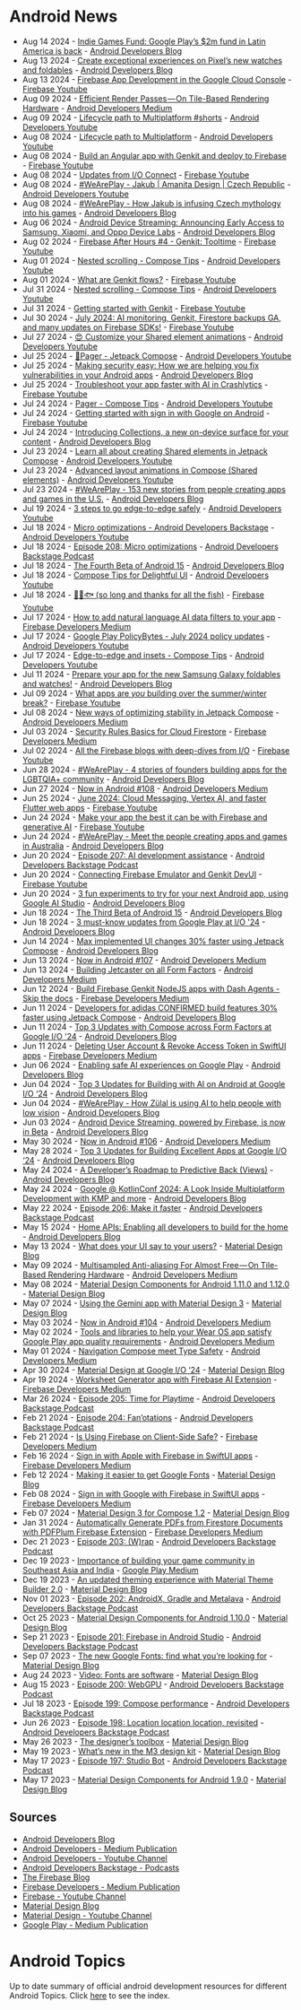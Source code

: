 # Android News

<!-- NEWS:START -->
- Aug 14 2024 - [Indie Games Fund: Google Play’s $2m fund in Latin America is back](http://android-developers.googleblog.com/2024/08/indie-games-fund-google-plays-2m-fund-in-latin-america-is-back.html) - [Android Developers Blog](https://android-developers.googleblog.com/)
- Aug 13 2024 - [Create exceptional experiences on Pixel’s new watches and foldables](http://android-developers.googleblog.com/2024/08/create-exceptional-experiences-pixel-new-watches-and-foldables.html) - [Android Developers Blog](https://android-developers.googleblog.com/)
- Aug 13 2024 - [Firebase App Development in the Google Cloud Console](https://www.youtube.com/watch?v=JtN4d3C9x2Y) - [Firebase Youtube](https://www.youtube.com/user/Firebase)
- Aug 09 2024 - [Efficient Render Passes — On Tile-Based Rendering Hardware](https://medium.com/androiddevelopers/efficient-render-passes-on-tile-based-rendering-hardware-621070158e40?source=rss----95b274b437c2---4) - [Android Developers Medium](https://medium.com/androiddevelopers)
- Aug 09 2024 - [Lifecycle path to Multiplatform #shorts](https://www.youtube.com/watch?v=ke44la722pA) - [Android Developers Youtube](https://www.youtube.com/c/AndroidDevelopers)
- Aug 08 2024 - [Lifecycle path to Multiplatform](https://www.youtube.com/watch?v=k1PIzEIO6jo) - [Android Developers Youtube](https://www.youtube.com/c/AndroidDevelopers)
- Aug 08 2024 - [Build an Angular app with Genkit and deploy to Firebase](https://www.youtube.com/watch?v=TGHua_RtUjs) - [Firebase Youtube](https://www.youtube.com/user/Firebase)
- Aug 08 2024 - [Updates from I/O Connect](https://www.youtube.com/watch?v=-By0YGCydQg) - [Firebase Youtube](https://www.youtube.com/user/Firebase)
- Aug 08 2024 - [#WeArePlay - Jakub | Amanita Design | Czech Republic](https://www.youtube.com/watch?v=uhQxUVZccLQ) - [Android Developers Youtube](https://www.youtube.com/c/AndroidDevelopers)
- Aug 08 2024 - [#WeArePlay - How Jakub is infusing Czech mythology into his games](http://android-developers.googleblog.com/2024/08/weareplay-how-jakub-is-infusing-czech-mythology-into-his-games.html) - [Android Developers Blog](https://android-developers.googleblog.com/)
- Aug 06 2024 - [Android Device Streaming: Announcing Early Access to Samsung, Xiaomi, and Oppo Device Labs](http://android-developers.googleblog.com/2024/08/android-device-streaming-announcing-early-access.html) - [Android Developers Blog](https://android-developers.googleblog.com/)
- Aug 02 2024 - [Firebase After Hours #4 - Genkit: Tooltime](https://www.youtube.com/watch?v=01XOIhh2ibA) - [Firebase Youtube](https://www.youtube.com/user/Firebase)
- Aug 01 2024 - [Nested scrolling - Compose Tips](https://www.youtube.com/watch?v=_cHzgstP-Ig) - [Android Developers Youtube](https://www.youtube.com/c/AndroidDevelopers)
- Aug 01 2024 - [What are Genkit flows?](https://www.youtube.com/watch?v=ONR38NZK5FE) - [Firebase Youtube](https://www.youtube.com/user/Firebase)
- Jul 31 2024 - [Nested scrolling - Compose Tips](https://www.youtube.com/watch?v=JfYBCKRjFA0) - [Android Developers Youtube](https://www.youtube.com/c/AndroidDevelopers)
- Jul 31 2024 - [Getting started with Genkit](https://www.youtube.com/watch?v=M8rfDySBBvM) - [Firebase Youtube](https://www.youtube.com/user/Firebase)
- Jul 30 2024 - [July 2024: AI monitoring, Genkit, Firestore backups GA, and many updates on Firebase SDKs!](https://www.youtube.com/watch?v=1HfMI21e42c) - [Firebase Youtube](https://www.youtube.com/user/Firebase)
- Jul 27 2024 - [😍 Customize your Shared element animations](https://www.youtube.com/watch?v=DBKNwKgHSwM) - [Android Developers Youtube](https://www.youtube.com/c/AndroidDevelopers)
- Jul 25 2024 - [📄Pager - Jetpack Compose](https://www.youtube.com/watch?v=1gMYrx7zLjA) - [Android Developers Youtube](https://www.youtube.com/c/AndroidDevelopers)
- Jul 25 2024 - [Making security easy: How we are helping you fix vulnerabilities in your Android apps](http://android-developers.googleblog.com/2024/07/making-security-easy-vuln-remediation.html) - [Android Developers Blog](https://android-developers.googleblog.com/)
- Jul 25 2024 - [Troubleshoot your app faster with AI in Crashlytics](https://www.youtube.com/watch?v=LhjTAkifr6g) - [Firebase Youtube](https://www.youtube.com/user/Firebase)
- Jul 24 2024 - [Pager - Compose Tips](https://www.youtube.com/watch?v=V2Ke-JJDnrU) - [Android Developers Youtube](https://www.youtube.com/c/AndroidDevelopers)
- Jul 24 2024 - [Getting started with sign in with Google on Android](https://www.youtube.com/watch?v=bMm4jEpH6T0) - [Firebase Youtube](https://www.youtube.com/user/Firebase)
- Jul 24 2024 - [Introducing Collections, a new on-device surface for your content](http://android-developers.googleblog.com/2024/07/introducing-collections-powered-by-engage-sdk.html) - [Android Developers Blog](https://android-developers.googleblog.com/)
- Jul 23 2024 - [Learn all about creating Shared elements in Jetpack Compose](https://www.youtube.com/watch?v=ButlO8360es) - [Android Developers Youtube](https://www.youtube.com/c/AndroidDevelopers)
- Jul 23 2024 - [Advanced layout animations in Compose (Shared elements)](https://www.youtube.com/watch?v=PR6rz1QUkAM) - [Android Developers Youtube](https://www.youtube.com/c/AndroidDevelopers)
- Jul 23 2024 - [#WeArePlay - 153 new stories from people creating apps and games in the U.S.](http://android-developers.googleblog.com/2024/07/weareplay-stories-from-people-creating-apps-and-games-in-the-us.html) - [Android Developers Blog](https://android-developers.googleblog.com/)
- Jul 19 2024 - [3 steps to go edge-to-edge safely](https://www.youtube.com/watch?v=F-Jpr5E1i34) - [Android Developers Youtube](https://www.youtube.com/c/AndroidDevelopers)
- Jul 18 2024 - [Micro optimizations - Android Developers Backstage](https://www.youtube.com/watch?v=Z9-Z16glXRU) - [Android Developers Youtube](https://www.youtube.com/c/AndroidDevelopers)
- Jul 18 2024 - [Episode 208: Micro optimizations](http://adbackstage.libsyn.com/episode-208-micro-optimizations) - [Android Developers Backstage Podcast](https://adbackstage.libsyn.com/)
- Jul 18 2024 - [The Fourth Beta of Android 15](http://android-developers.googleblog.com/2024/07/the-fourth-beta-of-android-15.html) - [Android Developers Blog](https://android-developers.googleblog.com/)
- Jul 18 2024 - [Compose Tips for Delightful UI](https://www.youtube.com/watch?v=wZrAHewIWuo) - [Android Developers Youtube](https://www.youtube.com/c/AndroidDevelopers)
- Jul 18 2024 - [👋🙏🐟 (so long and thanks for all the fish)](https://www.youtube.com/watch?v=utkEruvtzWc) - [Firebase Youtube](https://www.youtube.com/user/Firebase)
- Jul 17 2024 - [How to add natural language AI data filters to your app](https://medium.com/firebase-developers/how-to-add-natural-language-ai-data-filters-to-your-app-71d64a79624d?source=rss----8e8b7dc6774d---4) - [Firebase Developers Medium](https://medium.com/firebase-developers)
- Jul 17 2024 - [Google Play PolicyBytes - July 2024 policy updates](https://www.youtube.com/watch?v=GvMokxen-Nc) - [Android Developers Youtube](https://www.youtube.com/c/AndroidDevelopers)
- Jul 17 2024 - [Edge-to-edge and insets - Compose Tips](https://www.youtube.com/watch?v=QRzepC9gHj4) - [Android Developers Youtube](https://www.youtube.com/c/AndroidDevelopers)
- Jul 11 2024 - [Prepare your app for the new Samsung Galaxy foldables and watches!](http://android-developers.googleblog.com/2024/07/updates-samsung-galaxy-unpacked.html) - [Android Developers Blog](https://android-developers.googleblog.com/)
- Jul 09 2024 - [What apps are *you* building over the summer/winter break?](https://www.youtube.com/watch?v=oKsbnqFBhcA) - [Firebase Youtube](https://www.youtube.com/user/Firebase)
- Jul 08 2024 - [New ways of optimizing stability in Jetpack Compose](https://medium.com/androiddevelopers/new-ways-of-optimizing-stability-in-jetpack-compose-038106c283cc?source=rss----95b274b437c2---4) - [Android Developers Medium](https://medium.com/androiddevelopers)
- Jul 03 2024 - [Security Rules Basics for Cloud Firestore](https://medium.com/firebase-developers/firebase-firestore-security-rules-basics-cloud-firestore-978702628df6?source=rss----8e8b7dc6774d---4) - [Firebase Developers Medium](https://medium.com/firebase-developers)
- Jul 02 2024 - [All the Firebase blogs with deep-dives from I/O](https://www.youtube.com/watch?v=zJHmo7e5MSA) - [Firebase Youtube](https://www.youtube.com/user/Firebase)
- Jun 28 2024 - [#WeArePlay - 4 stories of founders building apps for the LGBTQIA+ community](http://android-developers.googleblog.com/2024/06/weareplay-founders-building-apps-for-lgbtqia-community.html) - [Android Developers Blog](https://android-developers.googleblog.com/)
- Jun 27 2024 - [Now in Android #108](https://medium.com/androiddevelopers/now-in-android-108-42291f14ba37?source=rss----95b274b437c2---4) - [Android Developers Medium](https://medium.com/androiddevelopers)
- Jun 25 2024 - [June 2024: Cloud Messaging, Vertex AI, and faster Flutter web apps](https://www.youtube.com/watch?v=C7ZkCfTRr14) - [Firebase Youtube](https://www.youtube.com/user/Firebase)
- Jun 24 2024 - [Make your app the best it can be with Firebase and generative AI](https://www.youtube.com/watch?v=cEr8XCnoSVY) - [Firebase Youtube](https://www.youtube.com/user/Firebase)
- Jun 24 2024 - [#WeArePlay - Meet the people creating apps and games in Australia](http://android-developers.googleblog.com/2024/06/weareplay-meet-people-creating-apps-and-games-australia.html) - [Android Developers Blog](https://android-developers.googleblog.com/)
- Jun 20 2024 - [Episode 207: AI development assistance](http://adbackstage.libsyn.com/episode-207-ai-development-assistance) - [Android Developers Backstage Podcast](https://adbackstage.libsyn.com/)
- Jun 20 2024 - [Connecting Firebase Emulator and Genkit DevUI](https://www.youtube.com/watch?v=h3DD67EhDIY) - [Firebase Youtube](https://www.youtube.com/user/Firebase)
- Jun 20 2024 - [3 fun experiments to try for your next Android app, using Google AI Studio](http://android-developers.googleblog.com/2024/06/3-fun-experiments-to-try-for-your-next-android-app-using-google-ai-studio.html) - [Android Developers Blog](https://android-developers.googleblog.com/)
- Jun 18 2024 - [The Third Beta of Android 15](http://android-developers.googleblog.com/2024/06/the-third-beta-of-android-15.html) - [Android Developers Blog](https://android-developers.googleblog.com/)
- Jun 18 2024 - [3 must-know updates from Google Play at I/O '24](http://android-developers.googleblog.com/2024/06/3-must-know-updates-from-google-play-io-24.html) - [Android Developers Blog](https://android-developers.googleblog.com/)
- Jun 14 2024 - [Max implemented UI changes 30% faster using Jetpack Compose](http://android-developers.googleblog.com/2024/06/max-implemented-ui-changes-faster-using-jetpack-compose.html) - [Android Developers Blog](https://android-developers.googleblog.com/)
- Jun 13 2024 - [Now in Android #107](https://medium.com/androiddevelopers/now-in-android-107-d334239c7c5b?source=rss----95b274b437c2---4) - [Android Developers Medium](https://medium.com/androiddevelopers)
- Jun 13 2024 - [Building Jetcaster on all Form Factors](https://medium.com/androiddevelopers/building-jetcaster-on-all-form-factors-8e3418eeac13?source=rss----95b274b437c2---4) - [Android Developers Medium](https://medium.com/androiddevelopers)
- Jun 12 2024 - [Build Firebase Genkit NodeJS apps with Dash Agents - Skip the docs](https://medium.com/firebase-developers/build-firebase-genkit-nodejs-apps-with-dash-agents-skip-the-docs-258e067b3fdc?source=rss----8e8b7dc6774d---4) - [Firebase Developers Medium](https://medium.com/firebase-developers)
- Jun 11 2024 - [Developers for adidas CONFIRMED build features 30% faster using Jetpack Compose](http://android-developers.googleblog.com/2024/06/developers-for-adidas-confirmed-build-features-faster-using-jetpack-compose.html) - [Android Developers Blog](https://android-developers.googleblog.com/)
- Jun 11 2024 - [Top 3 Updates with Compose across Form Factors at Google I/O '24](http://android-developers.googleblog.com/2024/06/top-3-updates-around-compose-across-form-factors-google-io.html) - [Android Developers Blog](https://android-developers.googleblog.com/)
- Jun 11 2024 - [Deleting User Account & Revoke Access Token in SwiftUI apps](https://medium.com/firebase-developers/deleting-user-account-revoke-access-token-0e30d7a351bb?source=rss----8e8b7dc6774d---4) - [Firebase Developers Medium](https://medium.com/firebase-developers)
- Jun 06 2024 - [Enabling safe AI experiences on Google Play](http://android-developers.googleblog.com/2024/06/enabling-safe-ai-experiences.html) - [Android Developers Blog](https://android-developers.googleblog.com/)
- Jun 04 2024 - [Top 3 Updates for Building with AI on Android at Google I/O ‘24](http://android-developers.googleblog.com/2024/06/top-3-updates-for-building-with-ai-on-android-google-io-24.html) - [Android Developers Blog](https://android-developers.googleblog.com/)
- Jun 04 2024 - [#WeArePlay - How Zülal is using AI to help people with low vision](http://android-developers.googleblog.com/2024/06/weareplay-how-zulal-is-using-ai-to-help-people-with-low-vision.html) - [Android Developers Blog](https://android-developers.googleblog.com/)
- Jun 03 2024 - [Android Device Streaming, powered by Firebase, is now in Beta](http://android-developers.googleblog.com/2024/06/android-device-streaming-powered-by-firebse-now-in-beta.html) - [Android Developers Blog](https://android-developers.googleblog.com/)
- May 30 2024 - [Now in Android #106](https://medium.com/androiddevelopers/now-in-android-106-1b72759c5f0c?source=rss----95b274b437c2---4) - [Android Developers Medium](https://medium.com/androiddevelopers)
- May 28 2024 - [Top 3 Updates for Building Excellent Apps at Google I/O ‘24](http://android-developers.googleblog.com/2024/05/top-3-updates-for-building-excellent-apps-at-google-io-2024.html) - [Android Developers Blog](https://android-developers.googleblog.com/)
- May 24 2024 - [A Developer’s Roadmap to Predictive Back (Views)](http://android-developers.googleblog.com/2024/05/a-developers-roadmap-to-predictive-back.html) - [Android Developers Blog](https://android-developers.googleblog.com/)
- May 24 2024 - [Google @ KotlinConf 2024: A Look Inside Multiplatform Development with KMP and more](http://android-developers.googleblog.com/2024/05/google-kotlinconf-2024-look-inside.html) - [Android Developers Blog](https://android-developers.googleblog.com/)
- May 22 2024 - [Episode 206: Make it faster](http://adbackstage.libsyn.com/episode-206-make-it-faster) - [Android Developers Backstage Podcast](https://adbackstage.libsyn.com/)
- May 15 2024 - [Home APIs: Enabling all developers to build for the home](http://android-developers.googleblog.com/2024/05/home-apis-enabling-all-developers-to-build-for-the-home.html) - [Android Developers Blog](https://android-developers.googleblog.com/)
- May 13 2024 - [What does your UI say to your users?](https://material.io/blog/testing-material-3) - [Material Design Blog](https://material.io/blog)
- May 09 2024 - [Multisampled Anti-aliasing For Almost Free — On Tile-Based Rendering Hardware](https://medium.com/androiddevelopers/multisampled-anti-aliasing-for-almost-free-on-tile-based-rendering-hardware-21794c479cb9?source=rss----95b274b437c2---4) - [Android Developers Medium](https://medium.com/androiddevelopers)
- May 08 2024 - [Material Design Components for Android 1.11.0 and 1.12.0](https://material.io/blog/android-stable-release-1-12-0) - [Material Design Blog](https://material.io/blog)
- May 07 2024 - [Using the Gemini app with Material Design 3](https://material.io/blog/how-to-gemini-app-compose-material-design-3) - [Material Design Blog](https://material.io/blog)
- May 03 2024 - [Now in Android #104](https://medium.com/androiddevelopers/now-in-android-104-ee3acabae7fe?source=rss----95b274b437c2---4) - [Android Developers Medium](https://medium.com/androiddevelopers)
- May 02 2024 - [Tools and libraries to help your Wear OS app satisfy Google Play app quality requirements](https://medium.com/androiddevelopers/tools-and-libraries-to-help-your-wear-os-app-satisfy-google-play-app-quality-requirements-a4f061f18e26?source=rss----95b274b437c2---4) - [Android Developers Medium](https://medium.com/androiddevelopers)
- May 01 2024 - [Navigation Compose meet Type Safety](https://medium.com/androiddevelopers/navigation-compose-meet-type-safety-e081fb3cf2f8?source=rss----95b274b437c2---4) - [Android Developers Medium](https://medium.com/androiddevelopers)
- Apr 30 2024 - [Material Design at Google I/O ‘24](https://material.io/blog/google-io-2024) - [Material Design Blog](https://material.io/blog)
- Apr 19 2024 - [Worksheet Generator app with Firebase AI Extension](https://medium.com/firebase-developers/worksheet-generator-flutter-app-with-firebase-ai-extension-866187ff1254?source=rss----8e8b7dc6774d---4) - [Firebase Developers Medium](https://medium.com/firebase-developers)
- Mar 26 2024 - [Episode 205: Time for Playtime](http://adbackstage.libsyn.com/episode-205-time-for-playtime) - [Android Developers Backstage Podcast](https://adbackstage.libsyn.com/)
- Feb 21 2024 - [Episode 204: Fan’otations](http://adbackstage.libsyn.com/episode-204-fanotations) - [Android Developers Backstage Podcast](https://adbackstage.libsyn.com/)
- Feb 21 2024 - [Is Using Firebase on Client-Side Safe?](https://medium.com/firebase-developers/is-using-firebase-on-client-side-safe-8b199d406596?source=rss----8e8b7dc6774d---4) - [Firebase Developers Medium](https://medium.com/firebase-developers)
- Feb 16 2024 - [Sign in with Apple with Firebase in SwiftUI apps](https://medium.com/firebase-developers/firebase-authentication-in-swiftui-part-3-80be99dbc63d?source=rss----8e8b7dc6774d---4) - [Firebase Developers Medium](https://medium.com/firebase-developers)
- Feb 12 2024 - [Making it easier to get Google Fonts](https://material.io/blog/get-google-fonts-update) - [Material Design Blog](https://material.io/blog)
- Feb 08 2024 - [Sign in with Google with Firebase in SwiftUI apps](https://medium.com/firebase-developers/firebase-authentication-in-swiftui-part-2-fdd6ad6608f7?source=rss----8e8b7dc6774d---4) - [Firebase Developers Medium](https://medium.com/firebase-developers)
- Feb 07 2024 - [Material Design 3 for Compose 1.2](https://material.io/blog/material-3-compose-1-2) - [Material Design Blog](https://material.io/blog)
- Jan 31 2024 - [Automatically Generate PDFs from Firestore Documents with PDFPlum Firebase Extension](https://medium.com/firebase-developers/automatically-generate-pdfs-from-firestore-documents-with-pdfplum-firebase-extension-49c2e23e15d8?source=rss----8e8b7dc6774d---4) - [Firebase Developers Medium](https://medium.com/firebase-developers)
- Dec 21 2023 - [Episode 203: (W)rap](http://adbackstage.libsyn.com/episode-203-wrap) - [Android Developers Backstage Podcast](https://adbackstage.libsyn.com/)
- Dec 19 2023 - [Importance of building your game community in Southeast Asia and India](https://medium.com/googleplaydev/importance-of-building-your-game-community-in-southeast-asia-and-india-dc3aaa65902a?source=rss----1f8baa23933d---4) - [Google Play Medium](https://medium.com/googleplaydev)
- Dec 19 2023 - [An updated theming experience with Material Theme Builder 2.0](https://material.io/blog/material-theme-builder-2-color-match) - [Material Design Blog](https://material.io/blog)
- Nov 01 2023 - [Episode 202: AndroidX, Gradle and Metalava](http://adbackstage.libsyn.com/episode-202-androidx-gradle-and-metalava) - [Android Developers Backstage Podcast](https://adbackstage.libsyn.com/)
- Oct 25 2023 - [Material Design Components for Android 1.10.0](https://material.io/blog/android-stable-release-1-10-0) - [Material Design Blog](https://material.io/blog)
- Sep 21 2023 - [Episode 201: Firebase in Android Studio](http://adbackstage.libsyn.com/episode-201-firebase-in-android-studio) - [Android Developers Backstage Podcast](https://adbackstage.libsyn.com/)
- Sep 07 2023 - [The new Google Fonts: find what you’re looking for](https://material.io/blog/2023-google-fonts-redesign) - [Material Design Blog](https://material.io/blog)
- Aug 24 2023 - [Video: Fonts are software](https://material.io/blog/fonts-are-software-video) - [Material Design Blog](https://material.io/blog)
- Aug 15 2023 - [Episode 200: WebGPU](http://adbackstage.libsyn.com/episode-200-webgpu) - [Android Developers Backstage Podcast](https://adbackstage.libsyn.com/)
- Jul 18 2023 - [Episode 199: Compose performance](http://adbackstage.libsyn.com/episode-199-compose-performance) - [Android Developers Backstage Podcast](https://adbackstage.libsyn.com/)
- Jun 26 2023 - [Episode 198: Location location location, revisited](http://adbackstage.libsyn.com/episode-198-location-location-location-revisited) - [Android Developers Backstage Podcast](https://adbackstage.libsyn.com/)
- May 26 2023 - [The designer’s toolbox](https://material.io/blog/designer-toolbox-figma-android-studio-relay) - [Material Design Blog](https://material.io/blog)
- May 19 2023 - [What’s new in the M3 design kit](https://material.io/blog/whats-new-design-kit) - [Material Design Blog](https://material.io/blog)
- May 17 2023 - [Episode 197: Studio Bot](http://adbackstage.libsyn.com/episode-197-studio-bot) - [Android Developers Backstage Podcast](https://adbackstage.libsyn.com/)
- May 17 2023 - [Material Design Components for Android 1.9.0](https://material.io/blog/android-stable-release-1-9-0) - [Material Design Blog](https://material.io/blog)<!-- NEWS:END -->

## Sources

* [Android Developers Blog](https://android-developers.googleblog.com/)
* [Android Developers - Medium Publication](https://medium.com/androiddevelopers)
* [Android Developers - Youtube Channel](https://www.youtube.com/c/AndroidDevelopers)
* [Android Developers Backstage - Podcasts](https://adbackstage.libsyn.com/)
* [The Firebase Blog](https://firebase.googleblog.com/)
* [Firebase Developers - Medium Publication](https://medium.com/firebase-developers)
* [Firebase - Youtube Channel](https://www.youtube.com/user/Firebase)
* [Material Design Blog](https://material.io/blog)
* [Material Design - Youtube Channel](https://www.youtube.com/c/MaterialDesign)
* [Google Play - Medium Publication](https://medium.com/googleplaydev)

# Android Topics
Up to date summary of official android development resources for different Android Topics. Click [here](https://androidtopicsindex.dipien.com/) to see the index.

